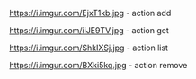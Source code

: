 https://i.imgur.com/EjxT1kb.jpg - action add

https://i.imgur.com/iiJE9TV.jpg - action get

https://i.imgur.com/ShkIXSj.jpg - action list

https://i.imgur.com/BXki5kq.jpg - action remove